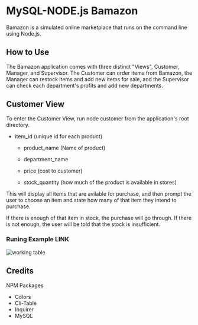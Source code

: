 # MySQL-NODE.js Bamazon 

Bamazon is a simulated online marketplace that runs on the command line using Node.js.

## How to Use
The Bamazon application comes with three distinct "Views", Customer, Manager, and Supervisor. The Customer can order items from Bamazon, the Manager can restock items and add new items for sale, and the Supervisor can check each department's profits and add new departments.

## Customer View
To enter the Customer View, run node customer from the application's root directory.

 * item_id (unique id for each product) 

   * product_name (Name of product)

   * department_name

   * price (cost to customer)

   * stock_quantity (how much of the product is available in stores)

This will display all items that are avilable for purchase, and then prompt the user to choose an item and state how many of that item they intend to purchase.

If there is enough of that item in stock, the purchase will go through. If there is not enough, the user will be told that the stock is insufficient.


### Runing Example LINK 
![working table](https://user-images.githubusercontent.com/42306913/51797004-fdaab400-21b9-11e9-8313-3ed72f3d214f.png)




## Credits

NPM Packages 

* Colors
* Cli-Table
* Inquirer
* MySQL
